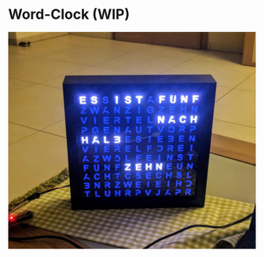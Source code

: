 # Word-Clock (WIP)

![Alt-Text](https://github.com/MarcelScherer/Word-Clock/blob/master/Docu/IMG_20190517_214902.jpg)
